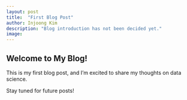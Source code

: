 ```yaml
---
layout: post
title:  "First Blog Post"
author: Injoong Kim
description: "Blog introduction has not been decided yet."
image:
---
```


## Welcome to My Blog!
This is my first blog post, and I’m excited to share my thoughts on data science.

Stay tuned for future posts!
